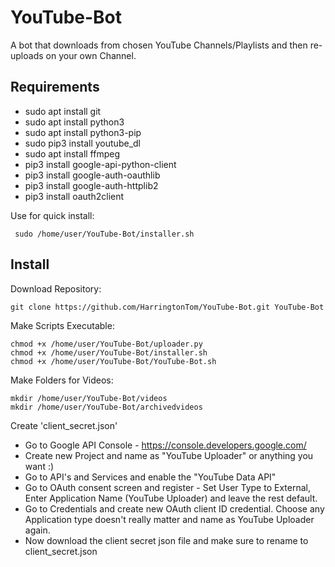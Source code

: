 # YouTube-Bot
A bot that downloads from chosen YouTube Channels/Playlists and then re-uploads on your own Channel. 

Requirements
------------
- sudo apt install git
- sudo apt install python3
- sudo apt install python3-pip
- sudo pip3 install youtube_dl
- sudo apt install ffmpeg
- pip3 install google-api-python-client
- pip3 install google-auth-oauthlib 
- pip3 install google-auth-httplib2
- pip3 install oauth2client

Use for quick install: 
  
     sudo /home/user/YouTube-Bot/installer.sh

Install
------------
Download Repository:

    git clone https://github.com/HarringtonTom/YouTube-Bot.git YouTube-Bot

Make Scripts Executable: 

    chmod +x /home/user/YouTube-Bot/uploader.py
    chmod +x /home/user/YouTube-Bot/installer.sh
    chmod +x /home/user/YouTube-Bot/YouTube-Bot.sh

Make Folders for Videos: 

    mkdir /home/user/YouTube-Bot/videos
    mkdir /home/user/YouTube-Bot/archivedvideos

Create 'client_secret.json' 

- Go to Google API Console - https://console.developers.google.com/
- Create new Project and name as "YouTube Uploader" or anything you want :) 
- Go to API's and Services and enable the "YouTube Data API" 
- Go to OAuth consent screen and register - Set User Type to External, Enter Application Name (YouTube Uploader) and leave the rest default. 
- Go to Credentials and create new OAuth client ID credential. Choose any Application type doesn't really matter and name as YouTube Uploader again. 
- Now download the client secret json file and make sure to rename to client_secret.json

